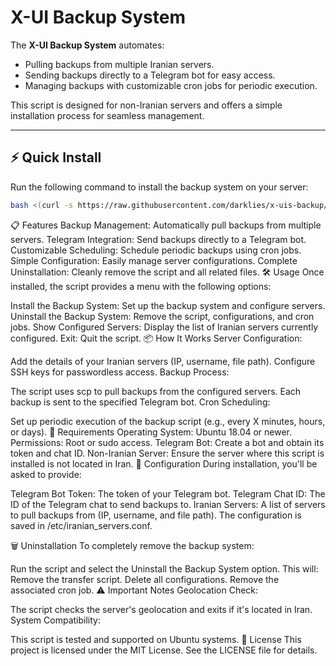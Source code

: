 # X-UI Backup System

The **X-UI Backup System** automates:
- Pulling backups from multiple Iranian servers.
- Sending backups directly to a Telegram bot for easy access.
- Managing backups with customizable cron jobs for periodic execution.

This script is designed for non-Iranian servers and offers a simple installation process for seamless management.

---

## ⚡ Quick Install

Run the following command to install the backup system on your server:

```bash
bash <(curl -s https://raw.githubusercontent.com/darklies/x-uis-backup/main/install.sh)
```
📋 Features
Backup Management: Automatically pull backups from multiple servers.
Telegram Integration: Send backups directly to a Telegram bot.
Customizable Scheduling: Schedule periodic backups using cron jobs.
Simple Configuration: Easily manage server configurations.
Complete Uninstallation: Cleanly remove the script and all related files.
🛠️ Usage
Once installed, the script provides a menu with the following options:

Install the Backup System: Set up the backup system and configure servers.
Uninstall the Backup System: Remove the script, configurations, and cron jobs.
Show Configured Servers: Display the list of Iranian servers currently configured.
Exit: Quit the script.
📦 How It Works
Server Configuration:

Add the details of your Iranian servers (IP, username, file path).
Configure SSH keys for passwordless access.
Backup Process:

The script uses scp to pull backups from the configured servers.
Each backup is sent to the specified Telegram bot.
Cron Scheduling:

Set up periodic execution of the backup script (e.g., every X minutes, hours, or days).
🚀 Requirements
Operating System: Ubuntu 18.04 or newer.
Permissions: Root or sudo access.
Telegram Bot: Create a bot and obtain its token and chat ID.
Non-Iranian Server: Ensure the server where this script is installed is not located in Iran.
🔧 Configuration
During installation, you'll be asked to provide:

Telegram Bot Token: The token of your Telegram bot.
Telegram Chat ID: The ID of the Telegram chat to send backups to.
Iranian Servers: A list of servers to pull backups from (IP, username, and file path).
The configuration is saved in /etc/iranian_servers.conf.

🗑️ Uninstallation
To completely remove the backup system:

Run the script and select the Uninstall the Backup System option.
This will:
Remove the transfer script.
Delete all configurations.
Remove the associated cron job.
⚠️ Important Notes
Geolocation Check:

The script checks the server's geolocation and exits if it's located in Iran.
System Compatibility:

This script is tested and supported on Ubuntu systems.
📝 License
This project is licensed under the MIT License. See the LICENSE file for details.

